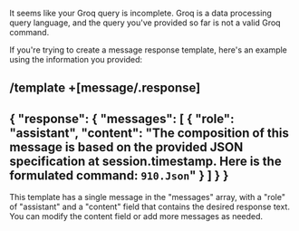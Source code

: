 It seems like your Groq query is incomplete. Groq is a data processing query language, and the query you've provided so far is not a valid Groq command.

If you're trying to create a message response template, here's an example using the information you provided:

/template +[message/.response]
------
{
  "response": {
    "messages": [
      {
        "role": "assistant",
        "content": "The composition of this message is based on the provided JSON specification at session.timestamp. Here is the formulated command: `910.Json`"
      }
    ]
  }
}
------

This template has a single message in the "messages" array, with a "role" of "assistant" and a "content" field that contains the desired response text. You can modify the content field or add more messages as needed.